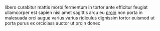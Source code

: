 libero curabitur mattis morbi fermentum in tortor ante efficitur feugiat
ullamcorper est sapien nisi amet sagittis arcu eu
[proin](generated_webpages/a2.md) non porta in malesuada orci augue varius
varius ridiculus dignissim tortor euismod ut porta purus ex orciclass auctor ut
proin donec